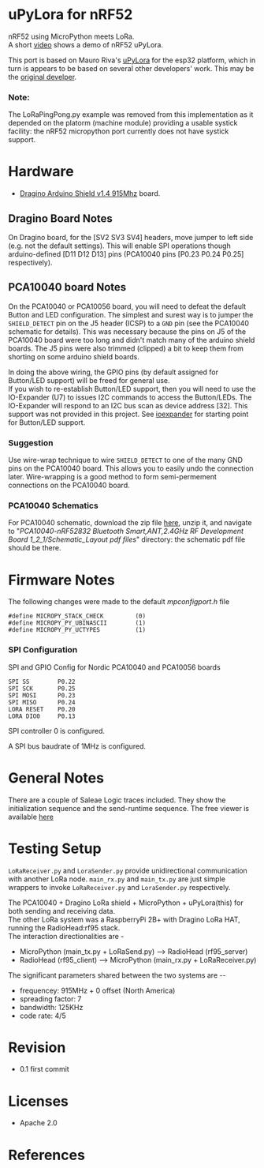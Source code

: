 # uPyLora for nRF52
nRF52 using MicroPython meets LoRa.  
A short [video](https://www.youtube.com/watch?v=H9I10m0vipk) shows a demo of nRF52 uPyLora.

This port is based on Mauro Riva's [uPyLora](https://github.com/lemariva/uPyLora) for the esp32 platform, which in turn is appears to be based on several other developers' work.  This may be the [original develper](https://github.com/Wei1234c/SX127x_driver_for_MicroPython_on_ESP8266).

### Note:
The LoRaPingPong.py example was removed from this implementation as it depended on the platorm (machine module) providing a usable systick facility: the nRF52 micropython port currently does not have systick support.

# Hardware
* [Dragino Arduino Shield v1.4 915Mhz](http://www.dragino.com/products/module/item/102-lora-shield.html) board.

## Dragino Board Notes ## 
On Dragino board, for the [SV2 SV3 SV4] headers, move jumper to left side (e.g. not the default settings).
This will enable SPI operations though arduino-defined [D11 D12 D13] pins (PCA10040 pins [P0.23 P0.24 P0.25] respectively).  

## PCA10040 board Notes ##
On the PCA10040 or PCA10056 board, you will need to defeat the default Button and LED configuration. The simplest and surest way is to jumper the `SHIELD_DETECT` pin on the J5 header (ICSP) to a `GND` pin (see the PCA10040 schematic for details). This was necessary because the pins on J5 of the PCA10040 board were too long and didn't match many of the arduino shield boards. The J5 pins were also trimmed (clipped) a bit to keep them from shorting on some arduino shield boards.  

In doing the above wiring, the GPIO pins (by default assigned for Button/LED support) will be freed for general use.  
If you wish to re-establish Button/LED support, then you will need to use the IO-Expander (U7) to issues I2C commands to access the Button/LEDs.  The IO-Expander will respond to an I2C bus scan as device address [32]. This support was not provided in this project.  See  [ioexpander](https://github.com/foldedtoad/more_py_please/tree/master/ioexpander) for starting point for Button/LED support.

### Suggestion ###   
Use wire-wrap technique to wire `SHIELD_DETECT` to one of the many GND pins on the PCA10040 board. This allows you to easily undo the connection later. Wire-wrapping is a good method to form semi-permement connections on the PCA10040 board.

### PCA10040 Schematics ###
For PCA10040 schematic, download the zip file [here](https://www.nordicsemi.com/Software-and-Tools/Development-Kits/nRF52-DK/Download#infotab), unzip it, and navigate to "*PCA10040-nRF52832 Bluetooth Smart,ANT,2.4GHz RF Development Board 1_2_1/Schematic_Layout pdf files*" directory: the schematic pdf file should be there.

# Firmware Notes #
The following changes were made to the default *mpconfigport.h* file
```
#define MICROPY_STACK_CHECK         (0)
#define MICROPY_PY_UBINASCII        (1)
#define MICROPY_PY_UCTYPES          (1)
```
    
### SPI Configuration ###
SPI and GPIO Config for Nordic PCA10040 and PCA10056 boards
```
SPI SS        P0.22
SPI SCK       P0.25
SPI MOSI      P0.23
SPI MISO      P0.24
LORA RESET    P0.20
LORA DIO0     P0.13
```

SPI controller 0 is configured. 

A SPI bus baudrate of 1MHz is configured.

# General Notes #
There are a couple of Saleae Logic traces included. They show the initialization sequence and the send-runtime sequence. The free viewer is available [here](https://www.saleae.com/downloads) 

# Testing Setup
`LoRaReceiver.py` and `LoraSender.py` provide unidirectional communication with another LoRa node. `main_rx.py` and `main_tx.py` are just simple wrappers to invoke `LoRaReceiver.py` and `LoraSender.py` respectively.

The PCA10040 + Dragino LoRa shield + MicroPython + uPyLora(this) for both sending and receiving data.  
The other LoRa system was a RaspberryPi 2B+ with Dragino LoRa HAT, running the RadioHead:rf95 stack.  
The interaction directionalities are -
* MicroPython (main_tx.py + LoRaSend.py) --> RadioHead (rf95_server)
* RadioHead (rf95_client) --> MicroPython (main_rx.py + LoRaReceiver.py)

The significant parameters shared between the two systems are --
* frequencey: 915MHz + 0 offset  (North America)
* spreading factor: 7
* bandwidth: 125KHz
* code rate: 4/5

# Revision
* 0.1 first commit

# Licenses
* Apache 2.0

# References 
